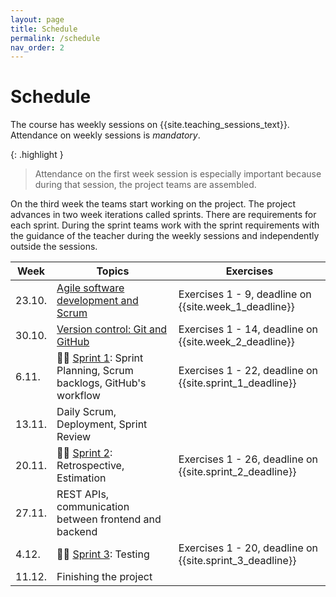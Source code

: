```yaml
---
layout: page
title: Schedule
permalink: /schedule
nav_order: 2
---
```


# Schedule

The course has weekly sessions on {{site.teaching_sessions_text}}. Attendance on weekly sessions is _mandatory_.

{: .highlight }

> Attendance on the first week session is especially important because during that session, the project teams are assembled.

On the third week the teams start working on the project. The project advances in two week iterations called sprints. There are requirements for each sprint. During the sprint teams work with the sprint requirements with the guidance of the teacher during the weekly sessions and independently outside the sessions.

| Week   | Topics                                                                       | Exercises                                                |
| ------ | ---------------------------------------------------------------------------- | -------------------------------------------------------- |
| 23.10. | [Agile software development and Scrum](/agile-software-development)          | Exercises 1 - 9, deadline on {{site.week_1_deadline}}    |
| 30.10. | [Version control: Git and GitHub](/git)                                      | Exercises 1 - 14, deadline on {{site.week_2_deadline}}   |
| 6.11.  | 🏃‍♂️ [Sprint 1](/sprint-1): Sprint Planning, Scrum backlogs, GitHub's workflow | Exercises 1 - 22, deadline on {{site.sprint_1_deadline}} |
| 13.11. | Daily Scrum, Deployment, Sprint Review                                       |                                                          |
| 20.11. | 🏃‍♂️ [Sprint 2](/sprint-2): Retrospective, Estimation                          | Exercises 1 - 26, deadline on {{site.sprint_2_deadline}} |
| 27.11. | REST APIs, communication between frontend and backend                        |                                                          |
| 4.12.  | 🏃‍♂️ [Sprint 3](/sprint-3): Testing                                            | Exercises 1 - 20, deadline on {{site.sprint_3_deadline}} |
| 11.12. | Finishing the project                         |                                                          |
